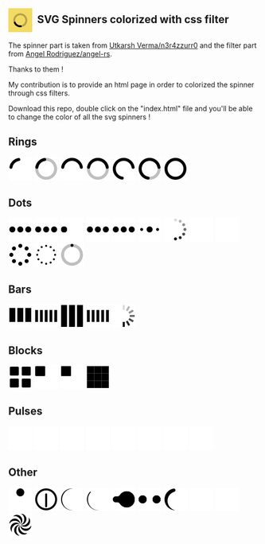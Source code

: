 ## <img src="icon-48.png" valign="middle">&nbsp;&nbsp;SVG Spinners colorized with css filter

The spinner part is taken from [Utkarsh Verma/n3r4zzurr0](https://github.com/n3r4zzurr0/svg-spinners.git) and the filter part from [Angel Rodriguez/angel-rs](https://github.com/angel-rs/css-color-filter-generator.git).

Thanks to them !

My contribution is to provide an html page in order to colorized the spinner through css filters.

Download this repo, double click on the "index.html" file and you'll be able to change the color of all the svg spinners !

## Rings

![](svg-css/90-ring.svg)    ![](svg-css/90-ring-with-bg.svg)    ![](svg-css/180-ring.svg)    ![](svg-css/180-ring-with-bg.svg)    ![](svg-css/270-ring.svg)    ![](svg-css/270-ring-with-bg.svg)    ![](svg-css/ring-resize.svg)

## Dots

![](svg-css/3-dots-bounce.svg)    ![](svg-css/3-dots-fade.svg)    ![](svg-css/3-dots-move.svg)    ![](svg-css/3-dots-rotate.svg)    ![](svg-css/3-dots-scale.svg)    ![](svg-css/3-dots-scale-middle.svg)    ![](svg-css/6-dots-rotate.svg)    ![](svg-css/6-dots-scale.svg)    ![](svg-css/6-dots-scale-middle.svg)    ![](svg-css/8-dots-rotate.svg)    ![](svg-css/12-dots-scale-rotate.svg)    ![](svg-css/dot-revolve.svg)

## Bars

![](svg-css/bars-fade.svg)    ![](svg-css/bars-scale.svg)    ![](svg-css/bars-scale-fade.svg)    ![](svg-css/bars-scale-middle.svg)    ![](svg-css/bars-rotate-fade.svg)

## Blocks

![](svg-css/blocks-scale.svg)    ![](svg-css/blocks-shuffle-2.svg)    ![](svg-css/blocks-shuffle-3.svg)    ![](svg-css/blocks-wave.svg)

## Pulses

![](svg-css/pulse.svg)    ![](svg-css/pulse-2.svg)    ![](svg-css/pulse-3.svg)    ![](svg-css/pulse-multiple.svg)    ![](svg-css/pulse-ring.svg)    ![](svg-css/pulse-rings-2.svg)    ![](svg-css/pulse-rings-3.svg)    ![](svg-css/pulse-rings-multiple.svg)

## Other

![](svg-css/bouncing-ball.svg)    ![](svg-css/clock.svg)    ![](svg-css/eclipse.svg)    ![](svg-css/eclipse-half.svg)    ![](svg-css/gooey-balls-1.svg)    ![](svg-css/gooey-balls-2.svg)    ![](svg-css/tadpole.svg)    ![](svg-css/wifi.svg)    ![](svg-css/wifi-fade.svg)    ![](svg-css/wind-toy.svg)
